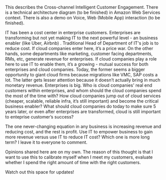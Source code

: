 This describes the Cross-channel Intelligent Customer Engagement. 
There is a technical architecture diagram (to be finished) in Amazon Web Services context.
There is also a demo on Voice, Web (Mobile App) interaction (to be finished).

IT has been a cost center in enterprise customers. Enterprises are transforming but not yet making IT to the next powerful level - an business enabler (like Uber, Airbnb) . Traditional Head of Department of IT's job is to reduce cost. If cloud companies enter here, it’s a price war. On the other hands, some departments like marketing, customer facing departments, RMs, etc, generate revenue for enterprises. If cloud companies play a role here to use IT to enable them, it’s a growing - mutual success for both enterprises and cloud companies. Today, the former seems a bigger opportunity to giant cloud firms because migrations like VMC, SAP costs a lot. The latter gets lesser attention because it doesn’t actually bring in much monetary revenue. Enterprises is big. Who is cloud companies' real end customers within enterprises, and whom should the cloud companies spend the most of the time with? How cloud companies jump out of cloud services (cheaper, scalable, reliable infra, it’s still important) and become the critical business enabler? What should cloud companies do today to make sure 5 years later, or even after enterprises are transformed, cloud is still important to enteprise customer’s success?

The one never-changing equation in any business is increasing revenue and reducing cost, and the rest is profit. Use IT to empower business to gain more revenue versus use IT to reduce IT cost? Which one is more long term? I leave it to everyone to comment. 

Opinions shared here are on my own. The reason of this thought is that I want to use this to calibrate myself when I meet my customers, evaluate whether I spend the right amount of time with the right customers. 

Watch out this space for updates!
